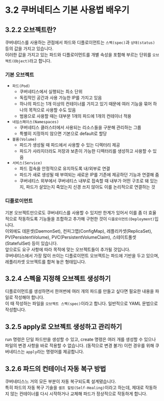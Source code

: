# 3.2 쿠버네티스 기본 사용법 배우기

## 3.2.2 오브젝트란?

쿠버네티스를 사용하는 관점에서 파드와 디플로이먼트는 `스펙(spec)`과 `상태(status)` 등의 값을 가지고 있습니다.  
이러한 값을 가지고 있는 파드와 디플로이먼트를 개별 속성을 포함해 부르는 단위를 `오브젝트(Object)`라고 합니다.

### 기본 오브젝트

- `파드(Pod)`
  - 쿠버네티스에서 실행되는 최소 단위
  - 독립적인 공간과 사용 가능한 IP를 가지고 있음
  - 하나의 파드는 1개 이상의 컨테이너를 가지고 있기 때문에 여러 기능을 묶어 하나의 목적으로 사용할 수도 있음
  - 범용으로 사용할 때는 대부분 1개의 파드에 1개의 컨테이너 적용
- `네임스페이스(Namespaces)`
  - 쿠버네티스 클러스터에서 사용되는 리소스들을 구분해 관리하는 그룹
  - 특별히 지정하지 않으면 기본으로 default로 할당
- `볼륨(Volume)`
  - 파드가 생성될 때 파드에서 사용할 수 있는 디렉터리 제공
  - 파드가 사라지더라도 저장과 보존이 가능한 디렉터리를 생성하고 사용할 수 있음
- `서비스(Service)`
  - 파드 접속을 안정적으로 유지하도록 내/외부로 연결
  - 파드가 새로 생성될 때 부여되는 새로운 IP를 기존에 제공하던 기능과 연결해 줌
  - 쿠버네티스 외부에서 쿠버네티스 내부로 접속할 때 내부가 어떤 구조로 돼 있는지, 파드가 살았는지 죽었는지 신경 쓰지 않아도 이를 논리적으로 연결하는 것

### 디플로이먼트

기본 오브젝트만으로도 쿠버네티스를 사용할 수 있지만 한계가 있어서 이를 좀 더 효율적으로 작동하도록 기능들을 조합하고 추가해 구현한 것이 `디플로이먼트(Deployment)`입니다.  
이외에도 데몬셋(DaemonSet), 컨피그맵(ConfigMap), 레플리카셋(ReplicaSet), PV(PersistentVolume), PVC(PersistentVolumeClaim), 스테이트풀셋(StatefulSet) 등이 있습니다.  
앞으로도 요구 사항에 따라 목적에 맞는 오브젝트들이 추가될 것입니다.  
쿠버네티스에서 가장 많이 쓰이는 디플로이먼트 오브젝트는 파드에 기반을 두고 있으며, 레플리카셋 오브젝트를 합쳐 놓은 형태입니다.

## 3.2.4 스펙을 지정해 오브젝트 생성하기

디플로이먼트를 생성하면서 한꺼번에 여러 개의 파드를 만들고 싶다면 필요한 내용을 파일로 작성해야 합니다.  
이 때 작성하는 파일을 `오브젝트 스펙(spec)`이라고 합니다. 일반적으로 YAML 문법으로 작성합니다.

## 3.2.5 apply로 오브젝트 생성하고 관리하기

run 명령은 단일 파드만을 생성할 수 있고, create 명령은 여러 개를 생성할 수 있으나 파일의 변경 사항을 바로 적용할 수 없습니다. (동적으로 변경 불가)
이런 경우를 위해 쿠버네티스는 `apply`라는 명령어를 제공합니다.

## 3.2.6 파드의 컨테이너 자동 복구 방법

쿠버네티스느 거의 모든 부분이 자동 복구되도록 설계됐습니다.  
특히 파드의 자동 복구 기술을 `셀프 힐링(Self-Healing)`이라고 하는데, 제대로 작동하지 않는 컨테이너를 다시 시작하거나 교체해 파드가 정상적으로 작동하게 합니다.
